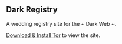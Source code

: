 ## Dark Registry

A wedding registry site for the ~ Dark Web ~.

[Download & Install Tor](https://www.torproject.org/download/download-easy.html.en) to view the site.
